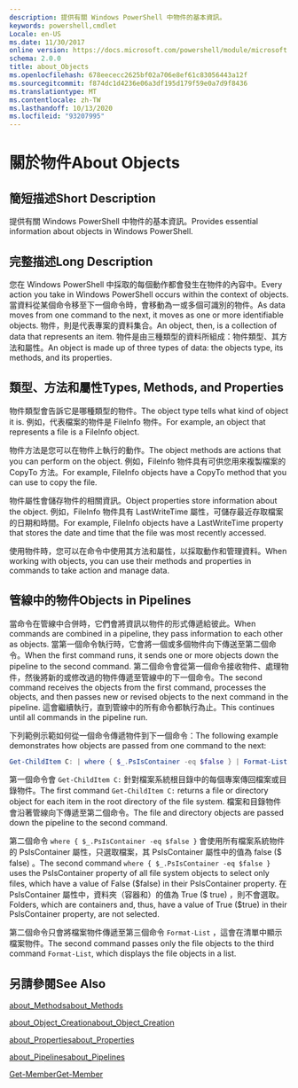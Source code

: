 ```yaml
---
description: 提供有關 Windows PowerShell 中物件的基本資訊。
keywords: powershell,cmdlet
Locale: en-US
ms.date: 11/30/2017
online version: https://docs.microsoft.com/powershell/module/microsoft.powershell.core/about/about_objects?view=powershell-5.1&WT.mc_id=ps-gethelp
schema: 2.0.0
title: about_Objects
ms.openlocfilehash: 678eececc2625bf02a706e8ef61c83056443a12f
ms.sourcegitcommit: f874dc1d4236e06a3df195d179f59e0a7d9f8436
ms.translationtype: MT
ms.contentlocale: zh-TW
ms.lasthandoff: 10/13/2020
ms.locfileid: "93207995"
---
```

# <a name="about-objects"></a><span data-ttu-id="2fbcd-104">關於物件</span><span class="sxs-lookup"><span data-stu-id="2fbcd-104">About Objects</span></span>

## <a name="short-description"></a><span data-ttu-id="2fbcd-105">簡短描述</span><span class="sxs-lookup"><span data-stu-id="2fbcd-105">Short Description</span></span>

<span data-ttu-id="2fbcd-106">提供有關 Windows PowerShell 中物件的基本資訊。</span><span class="sxs-lookup"><span data-stu-id="2fbcd-106">Provides essential information about objects in Windows PowerShell.</span></span>

## <a name="long-description"></a><span data-ttu-id="2fbcd-107">完整描述</span><span class="sxs-lookup"><span data-stu-id="2fbcd-107">Long Description</span></span>

<span data-ttu-id="2fbcd-108">您在 Windows PowerShell 中採取的每個動作都會發生在物件的內容中。</span><span class="sxs-lookup"><span data-stu-id="2fbcd-108">Every action you take in Windows PowerShell occurs within the context of objects.</span></span> <span data-ttu-id="2fbcd-109">當資料從某個命令移至下一個命令時，會移動為一或多個可識別的物件。</span><span class="sxs-lookup"><span data-stu-id="2fbcd-109">As data moves from one command to the next, it moves as one or more identifiable objects.</span></span> <span data-ttu-id="2fbcd-110">物件，則是代表專案的資料集合。</span><span class="sxs-lookup"><span data-stu-id="2fbcd-110">An object, then, is a collection of data that represents an item.</span></span> <span data-ttu-id="2fbcd-111">物件是由三種類型的資料所組成：物件類型、其方法和屬性。</span><span class="sxs-lookup"><span data-stu-id="2fbcd-111">An object is made up of three types of data: the objects type, its methods, and its properties.</span></span>

## <a name="types-methods-and-properties"></a><span data-ttu-id="2fbcd-112">類型、方法和屬性</span><span class="sxs-lookup"><span data-stu-id="2fbcd-112">Types, Methods, and Properties</span></span>

<span data-ttu-id="2fbcd-113">物件類型會告訴它是哪種類型的物件。</span><span class="sxs-lookup"><span data-stu-id="2fbcd-113">The object type tells what kind of object it is.</span></span> <span data-ttu-id="2fbcd-114">例如，代表檔案的物件是 FileInfo 物件。</span><span class="sxs-lookup"><span data-stu-id="2fbcd-114">For example, an object that represents a file is a FileInfo object.</span></span>

<span data-ttu-id="2fbcd-115">物件方法是您可以在物件上執行的動作。</span><span class="sxs-lookup"><span data-stu-id="2fbcd-115">The object methods are actions that you can perform on the object.</span></span>
<span data-ttu-id="2fbcd-116">例如，FileInfo 物件具有可供您用來複製檔案的 CopyTo 方法。</span><span class="sxs-lookup"><span data-stu-id="2fbcd-116">For example, FileInfo objects have a CopyTo method that you can use to copy the file.</span></span>

<span data-ttu-id="2fbcd-117">物件屬性會儲存物件的相關資訊。</span><span class="sxs-lookup"><span data-stu-id="2fbcd-117">Object properties store information about the object.</span></span> <span data-ttu-id="2fbcd-118">例如，FileInfo 物件具有 LastWriteTime 屬性，可儲存最近存取檔案的日期和時間。</span><span class="sxs-lookup"><span data-stu-id="2fbcd-118">For example, FileInfo objects have a LastWriteTime property that stores the date and time that the file was most recently accessed.</span></span>

<span data-ttu-id="2fbcd-119">使用物件時，您可以在命令中使用其方法和屬性，以採取動作和管理資料。</span><span class="sxs-lookup"><span data-stu-id="2fbcd-119">When working with objects, you can use their methods and properties in commands to take action and manage data.</span></span>

## <a name="objects-in-pipelines"></a><span data-ttu-id="2fbcd-120">管線中的物件</span><span class="sxs-lookup"><span data-stu-id="2fbcd-120">Objects in Pipelines</span></span>

<span data-ttu-id="2fbcd-121">當命令在管線中合併時，它們會將資訊以物件的形式傳遞給彼此。</span><span class="sxs-lookup"><span data-stu-id="2fbcd-121">When commands are combined in a pipeline, they pass information to each other as objects.</span></span> <span data-ttu-id="2fbcd-122">當第一個命令執行時，它會將一個或多個物件向下傳送至第二個命令。</span><span class="sxs-lookup"><span data-stu-id="2fbcd-122">When the first command runs, it sends one or more objects down the pipeline to the second command.</span></span> <span data-ttu-id="2fbcd-123">第二個命令會從第一個命令接收物件、處理物件，然後將新的或修改過的物件傳遞至管線中的下一個命令。</span><span class="sxs-lookup"><span data-stu-id="2fbcd-123">The second command receives the objects from the first command, processes the objects, and then passes new or revised objects to the next command in the pipeline.</span></span>
<span data-ttu-id="2fbcd-124">這會繼續執行，直到管線中的所有命令都執行為止。</span><span class="sxs-lookup"><span data-stu-id="2fbcd-124">This continues until all commands in the pipeline run.</span></span>

<span data-ttu-id="2fbcd-125">下列範例示範如何從一個命令傳遞物件到下一個命令：</span><span class="sxs-lookup"><span data-stu-id="2fbcd-125">The following example demonstrates how objects are passed from one command to the next:</span></span>

```powershell
Get-ChildItem C: | where { $_.PsIsContainer -eq $false } | Format-List
```

<span data-ttu-id="2fbcd-126">第一個命令會 `Get-ChildItem C:` 針對檔案系統根目錄中的每個專案傳回檔案或目錄物件。</span><span class="sxs-lookup"><span data-stu-id="2fbcd-126">The first command `Get-ChildItem C:` returns a file or directory object for each item in the root directory of the file system.</span></span> <span data-ttu-id="2fbcd-127">檔案和目錄物件會沿著管線向下傳遞至第二個命令。</span><span class="sxs-lookup"><span data-stu-id="2fbcd-127">The file and directory objects are passed down the pipeline to the second command.</span></span>

<span data-ttu-id="2fbcd-128">第二個命令 `where { $_.PsIsContainer -eq $false }` 會使用所有檔案系統物件的 PsIsContainer 屬性，只選取檔案，其 PsIsContainer 屬性中的值為 false (\$ false) 。</span><span class="sxs-lookup"><span data-stu-id="2fbcd-128">The second command `where { $_.PsIsContainer -eq $false }` uses the PsIsContainer property of all file system objects to select only files, which have a value of False (\$false) in their PsIsContainer property.</span></span> <span data-ttu-id="2fbcd-129">在 PsIsContainer 屬性中，資料夾（容器和）的值為 True (\$ true) ，則不會選取。</span><span class="sxs-lookup"><span data-stu-id="2fbcd-129">Folders, which are containers and, thus, have a value of True (\$true) in their PsIsContainer property, are not selected.</span></span>

<span data-ttu-id="2fbcd-130">第二個命令只會將檔案物件傳遞至第三個命令 `Format-List` ，這會在清單中顯示檔案物件。</span><span class="sxs-lookup"><span data-stu-id="2fbcd-130">The second command passes only the file objects to the third command `Format-List`, which displays the file objects in a list.</span></span>

## <a name="see-also"></a><span data-ttu-id="2fbcd-131">另請參閱</span><span class="sxs-lookup"><span data-stu-id="2fbcd-131">See Also</span></span>

[<span data-ttu-id="2fbcd-132">about_Methods</span><span class="sxs-lookup"><span data-stu-id="2fbcd-132">about_Methods</span></span>](about_Methods.md)

[<span data-ttu-id="2fbcd-133">about_Object_Creation</span><span class="sxs-lookup"><span data-stu-id="2fbcd-133">about_Object_Creation</span></span>](about_Object_Creation.md)

[<span data-ttu-id="2fbcd-134">about_Properties</span><span class="sxs-lookup"><span data-stu-id="2fbcd-134">about_Properties</span></span>](about_Properties.md)

[<span data-ttu-id="2fbcd-135">about_Pipelines</span><span class="sxs-lookup"><span data-stu-id="2fbcd-135">about_Pipelines</span></span>](about_Pipelines.md)

[<span data-ttu-id="2fbcd-136">Get-Member</span><span class="sxs-lookup"><span data-stu-id="2fbcd-136">Get-Member</span></span>](xref:Microsoft.PowerShell.Utility.Get-Member)
